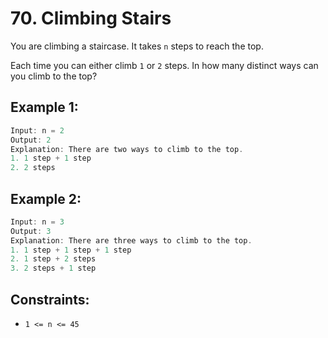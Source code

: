 # 70. Climbing Stairs

You are climbing a staircase. It takes `n` steps to reach the top.

Each time you can either climb `1` or `2` steps. In how many distinct ways can you climb to the top?

## Example 1:

```java
Input: n = 2
Output: 2
Explanation: There are two ways to climb to the top.
1. 1 step + 1 step
2. 2 steps
```

## Example 2:

```java
Input: n = 3
Output: 3
Explanation: There are three ways to climb to the top.
1. 1 step + 1 step + 1 step
2. 1 step + 2 steps
3. 2 steps + 1 step
```

## Constraints:

- `1 <= n <= 45`
